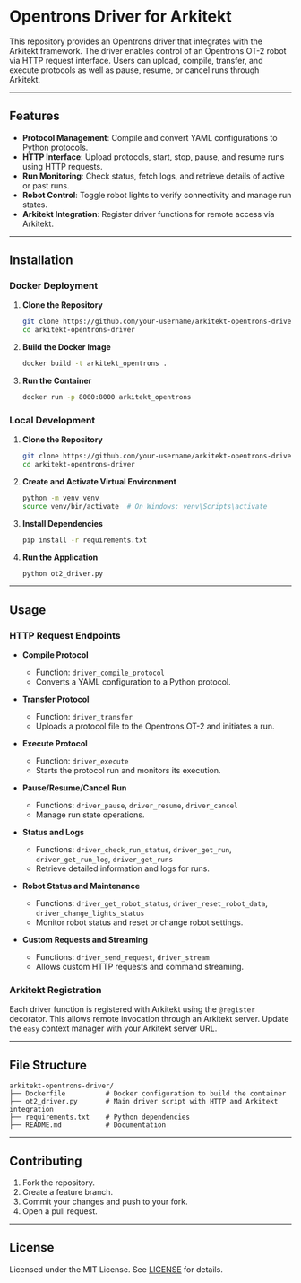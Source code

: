 # Opentrons Driver for Arkitekt

This repository provides an Opentrons driver that integrates with the Arkitekt framework. The driver enables control of an Opentrons OT-2 robot via HTTP request interface. Users can upload, compile, transfer, and execute protocols as well as pause, resume, or cancel runs through Arkitekt.

---

## Features

- **Protocol Management**: Compile and convert YAML configurations to Python protocols.
- **HTTP Interface**: Upload protocols, start, stop, pause, and resume runs using HTTP requests.
- **Run Monitoring**: Check status, fetch logs, and retrieve details of active or past runs.
- **Robot Control**: Toggle robot lights to verify connectivity and manage run states.
- **Arkitekt Integration**: Register driver functions for remote access via Arkitekt.

---

## Installation

### Docker Deployment

1. **Clone the Repository**
   ```bash
   git clone https://github.com/your-username/arkitekt-opentrons-driver.git
   cd arkitekt-opentrons-driver
   ```

2. **Build the Docker Image**
   ```bash
   docker build -t arkitekt_opentrons .
   ```

3. **Run the Container**
   ```bash
   docker run -p 8000:8000 arkitekt_opentrons
   ```

### Local Development

1. **Clone the Repository**
   ```bash
   git clone https://github.com/your-username/arkitekt-opentrons-driver.git
   cd arkitekt-opentrons-driver
   ```

2. **Create and Activate Virtual Environment**
   ```bash
   python -m venv venv
   source venv/bin/activate  # On Windows: venv\Scripts\activate
   ```

3. **Install Dependencies**
   ```bash
   pip install -r requirements.txt
   ```

4. **Run the Application**
   ```bash
   python ot2_driver.py
   ```

---

## Usage

### HTTP Request Endpoints

- **Compile Protocol**
  - Function: `driver_compile_protocol`
  - Converts a YAML configuration to a Python protocol.
  
- **Transfer Protocol**
  - Function: `driver_transfer`
  - Uploads a protocol file to the Opentrons OT-2 and initiates a run.
  
- **Execute Protocol**
  - Function: `driver_execute`
  - Starts the protocol run and monitors its execution.
  
- **Pause/Resume/Cancel Run**
  - Functions: `driver_pause`, `driver_resume`, `driver_cancel`
  - Manage run state operations.
  
- **Status and Logs**
  - Functions: `driver_check_run_status`, `driver_get_run`, `driver_get_run_log`, `driver_get_runs`
  - Retrieve detailed information and logs for runs.
  
- **Robot Status and Maintenance**
  - Functions: `driver_get_robot_status`, `driver_reset_robot_data`, `driver_change_lights_status`
  - Monitor robot status and reset or change robot settings.
  
- **Custom Requests and Streaming**
  - Functions: `driver_send_request`, `driver_stream`
  - Allows custom HTTP requests and command streaming.

### Arkitekt Registration

Each driver function is registered with Arkitekt using the `@register` decorator. This allows remote invocation through an Arkitekt server. Update the `easy` context manager with your Arkitekt server URL.

---

## File Structure

```
arkitekt-opentrons-driver/
├── Dockerfile          # Docker configuration to build the container
├── ot2_driver.py       # Main driver script with HTTP and Arkitekt integration
├── requirements.txt    # Python dependencies
├── README.md           # Documentation
```

---

## Contributing

1. Fork the repository.
2. Create a feature branch.
3. Commit your changes and push to your fork.
4. Open a pull request.

---

## License

Licensed under the MIT License. See [LICENSE](LICENSE) for details.